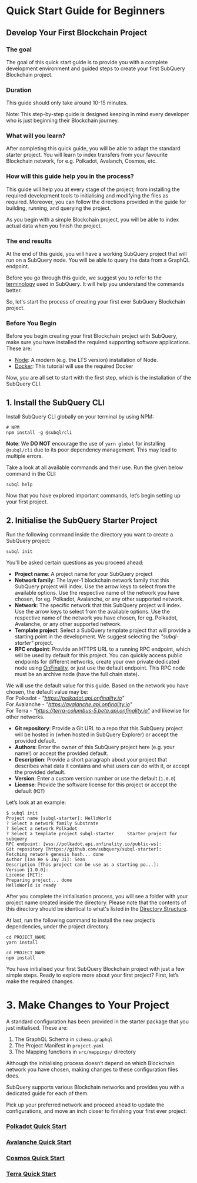 # Quick Start Guide for Beginners 

## Develop Your First Blockchain Project

### The goal

The goal of this quick start guide is to provide you with a complete development environment and guided steps to create your first SubQuery Blockchain project. 

### Duration

This guide should only take around 10-15 minutes.

Note: This step-by-step guide is designed keeping in mind every developer who is just beginning their Blockchain journey. 

### What will you learn?

After completing this quick guide, you will be able to adapt the standard starter project. You will learn to index transfers from your favourite Blockchain network, for e.g. Polkadot, Avalanch, Cosmos, etc. 

### How will this guide help you in the process?

This guide will help you at every stage of the project; from installing the required development tools to initialising and modifying the files as required. Moreover, you can follow the directions provided in the guide for building, running, and querying the project. 

As you begin with a simple Blockchain project, you will be able to index actual data when you finish the project.

### The end results 

At the end of this guide, you will have a working SubQuery project that will run on a SubQuery node. You will be able to query the data from a GraphQL endpoint. 


Before you go through this guide, we suggest you to refer to the [terminology](../subquery_network/terminology.md) used in SubQuery. It will help you understand the commands better. 

So, let's start the process of creating your first ever SubQuery Blockchain project. 


### Before You Begin 

Before you begin creating your first Blockchain project with SubQuery, make sure you have installed the required supporting software applications. These are:

- [Node](https://nodejs.org/en/): A modern (e.g. the LTS version) installation of Node.
- [Docker](https://docker.com/): This tutorial will use the required Docker

Now, you are all set to start with the first step, which is the installation of the SubQuery CLI. 

## 1. Install the SubQuery CLI

Install SubQuery CLI globally on your terminal by using NPM:

```shell
# NPM
npm install -g @subql/cli
```

**Note**: We **DO NOT** encourage the use of `yarn global` for installing `@subql/cli` due to its poor dependency management. This may lead to multiple errors.

Take a look at all available commands and their use. Run the given below command in the CLI:

```shell
subql help
```
Now that you have explored important commands, let’s begin setting up your first project.

## 2. Initialise the SubQuery Starter Project

Run the following command inside the directory you want to create a SubQuery project:

```shell
subql init
```
You'll be asked certain questions as you proceed ahead:

- **Project name**: A project name for your SubQuery project
- **Network family**: The layer-1 blockchain network family that this SubQuery project will index. Use the arrow keys to select from the available options. Use the respective name of the network you have chosen, for eg. Polkadot, Avalanche, or any other supported network. 
- **Network**: The specific network that this SubQuery project will index. Use the arrow keys to select from the available options. Use the respective name of the network you have chosen, for eg. Polkadot, Avalanche, or any other supported network. 
- **Template project**: Select a SubQuery template project that will provide a starting point in the development. We suggest selecting the *"subql-starter"* project.
- **RPC endpoint**: Provide an HTTPS URL to a running RPC endpoint, which will be used by default for this project. You can quickly access public endpoints for different networks, create your own private dedicated node using [OnFinality](https://app.onfinality.io), or just use the default endpoint. This RPC node must be an archive node (have the full chain state). <br />

 We will use the default value for this guide. Based on the network you have chosen, the default value may be: <br />
 For Polkadot - *"https://polkadot.api.onfinality.io"* <br />
 For Avalanche - *"https://avalanche.api.onfinality.io"* <br />
 For Terra - *“https://terra-columbus-5.beta.api.onfinality.io”* and likewise for other networks. <br/>

- **Git repository**: Provide a Git URL to a repo that this SubQuery project will be hosted in (when hosted in SubQuery Explorer) or accept the provided default.
- **Authors**: Enter the owner of this SubQuery project here (e.g. your name!) or accept the provided default.
- **Description**: Provide a short paragraph about your project that describes what data it contains and what users can do with it, or accept the provided default.
- **Version**: Enter a custom version number or use the default (`1.0.0`)
- **License**: Provide the software license for this project or accept the default (`MIT`)

Let’s look at an example: 

```shell
$ subql init
Project name [subql-starter]: HelloWorld
? Select a network family Substrate
? Select a network Polkadot
? Select a template project subql-starter     Starter project for subquery
RPC endpoint: [wss://polkadot.api.onfinality.io/public-ws]: 
Git repository [https://github.com/subquery/subql-starter]: 
Fetching network genesis hash... done
Author [Ian He & Jay Ji]: Sean
Description [This project can be use as a starting po...]: 
Version [1.0.0]: 
License [MIT]: 
Preparing project... done
HelloWorld is ready
```


After you complete the initialisation process, you will see a folder with your project name created inside the directory. Please note that the contents of this directory should be identical to what's listed in the [Directory Structure](../create/introduction.md#directory-structure).

At last, run the following command to install the new project’s dependencies, under the project directory.

<CodeGroup>
  <CodeGroupItem title="YARN" active>

  ```shell
  cd PROJECT_NAME
  yarn install
  ```

  </CodeGroupItem>

  <CodeGroupItem title="NPM">

  ```shell
  cd PROJECT_NAME
  npm install
  ```

  </CodeGroupItem>
</CodeGroup>

You have initialised your first SubQuery Blockchain project with just a few simple steps. Ready to explore more about your first project? First, let’s make the required changes.

# 3. Make Changes to Your Project

A standard configuration has been provided in the starter package that you just initialised.  These are:

1. The GraphQL Schema in `schema.graphql`
2. The Project Manifest in `project.yaml`
3. The Mapping functions in `src/mappings/` directory


Although the initialising process doesn’t depend on which Blockchain network you have chosen, making changes to these configuration files does. 

SubQuery supports various Blockchain networks and provides you with a dedicated guide for each of them. 

Pick up your preferred network and proceed ahead to update the configurations, and move an inch closer to finishing your first ever project:

### **[Polkadot Quick Start](../quickstart/quickstart-polkadot.html)**
### **[Avalanche Quick Start](../quickstart/quickstart-avalanche.html)**
### **[Cosmos Quick Start](../quickstart/quickstart-cosmos.html)**
### **[Terra Quick Start](../quickstart/quickstart-terra.html)**